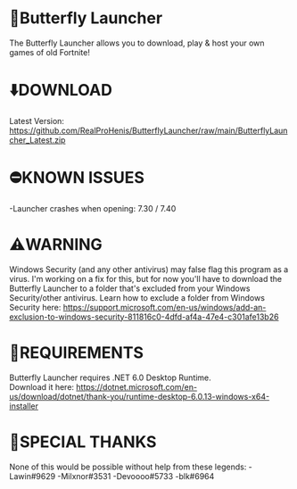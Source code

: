 # 🦋Butterfly Launcher
The Butterfly Launcher allows you to download, play & host your own games of old Fortnite!<br>

# ⬇️DOWNLOAD 
Latest Version: https://github.com/RealProHenis/ButterflyLauncher/raw/main/ButterflyLauncher_Latest.zip

# ⛔KNOWN ISSUES
-Launcher crashes when opening: 7.30 / 7.40

# ⚠️WARNING
Windows Security (and any other antivirus) may false flag this program as a virus. I'm working on a fix for this, but for now you'll have to download the Butterfly Launcher to a folder that's excluded from your Windows Security/other antivirus. Learn how to exclude a folder from Windows Security here: https://support.microsoft.com/en-us/windows/add-an-exclusion-to-windows-security-811816c0-4dfd-af4a-47e4-c301afe13b26

# 🚨REQUIREMENTS
Butterfly Launcher requires .NET 6.0 Desktop Runtime.<br>Download it here: https://dotnet.microsoft.com/en-us/download/dotnet/thank-you/runtime-desktop-6.0.13-windows-x64-installer

# 💙SPECIAL THANKS
None of this would be possible without help from these legends:
-Lawin#9629
-Milxnor#3531
-Devoooo#5733
-blk#6964
